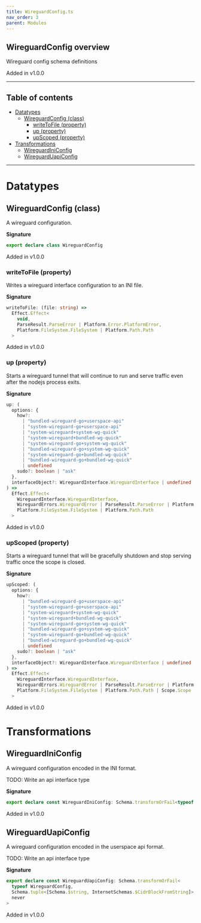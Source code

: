 ```yaml
---
title: WireguardConfig.ts
nav_order: 3
parent: Modules
---
```


## WireguardConfig overview

Wireguard config schema definitions

Added in v1.0.0

---

<h2 class="text-delta">Table of contents</h2>

- [Datatypes](#datatypes)
  - [WireguardConfig (class)](#wireguardconfig-class)
    - [writeToFile (property)](#writetofile-property)
    - [up (property)](#up-property)
    - [upScoped (property)](#upscoped-property)
- [Transformations](#transformations)
  - [WireguardIniConfig](#wireguardiniconfig)
  - [WireguardUapiConfig](#wireguarduapiconfig)

---

# Datatypes

## WireguardConfig (class)

A wireguard configuration.

**Signature**

```ts
export declare class WireguardConfig
```

Added in v1.0.0

### writeToFile (property)

Writes a wireguard interface configuration to an INI file.

**Signature**

```ts
writeToFile: (file: string) =>
  Effect.Effect<
    void,
    ParseResult.ParseError | Platform.Error.PlatformError,
    Platform.FileSystem.FileSystem | Platform.Path.Path
  >
```

Added in v1.0.0

### up (property)

Starts a wireguard tunnel that will continue to run and serve traffic
even after the nodejs process exits.

**Signature**

```ts
up: (
  options: {
    how?:
      | "bundled-wireguard-go+userspace-api"
      | "system-wireguard-go+userspace-api"
      | "system-wireguard+system-wg-quick"
      | "system-wireguard+bundled-wg-quick"
      | "system-wireguard-go+system-wg-quick"
      | "bundled-wireguard-go+system-wg-quick"
      | "system-wireguard-go+bundled-wg-quick"
      | "bundled-wireguard-go+bundled-wg-quick"
      | undefined
    sudo?: boolean | "ask"
  },
  interfaceObject?: WireguardInterface.WireguardInterface | undefined
) =>
  Effect.Effect<
    WireguardInterface.WireguardInterface,
    WireguardErrors.WireguardError | ParseResult.ParseError | Platform.Error.PlatformError,
    Platform.FileSystem.FileSystem | Platform.Path.Path
  >
```

Added in v1.0.0

### upScoped (property)

Starts a wireguard tunnel that will be gracefully shutdown and stop
serving traffic once the scope is closed.

**Signature**

```ts
upScoped: (
  options: {
    how?:
      | "bundled-wireguard-go+userspace-api"
      | "system-wireguard-go+userspace-api"
      | "system-wireguard+system-wg-quick"
      | "system-wireguard+bundled-wg-quick"
      | "system-wireguard-go+system-wg-quick"
      | "bundled-wireguard-go+system-wg-quick"
      | "system-wireguard-go+bundled-wg-quick"
      | "bundled-wireguard-go+bundled-wg-quick"
      | undefined
    sudo?: boolean | "ask"
  },
  interfaceObject?: WireguardInterface.WireguardInterface | undefined
) =>
  Effect.Effect<
    WireguardInterface.WireguardInterface,
    WireguardErrors.WireguardError | ParseResult.ParseError | Platform.Error.PlatformError,
    Platform.FileSystem.FileSystem | Platform.Path.Path | Scope.Scope
  >
```

Added in v1.0.0

# Transformations

## WireguardIniConfig

A wireguard configuration encoded in the INI format.

TODO: Write an api interface type

**Signature**

```ts
export declare const WireguardIniConfig: Schema.transformOrFail<typeof WireguardConfig, Schema.$string, never>
```

Added in v1.0.0

## WireguardUapiConfig

A wireguard configuration encoded in the userspace api format.

TODO: Write an api interface type

**Signature**

```ts
export declare const WireguardUapiConfig: Schema.transformOrFail<
  typeof WireguardConfig,
  Schema.tuple<[Schema.$string, InternetSchemas.$CidrBlockFromString]>,
  never
>
```

Added in v1.0.0
